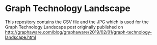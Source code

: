 # Graph Technology Landscape

This repository contains the CSV file and the JPG which is used for the Graph Technology Landscape post originally published on http://graphaware.com/blog/graphaware/2019/02/01/graph-technology-landscape.html
